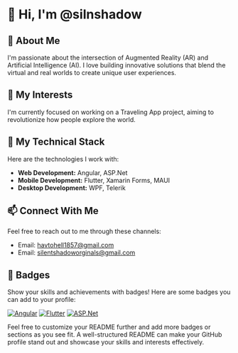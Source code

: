 # 👋 Hi, I'm @silnshadow

## 👀 About Me
I'm passionate about the intersection of Augmented Reality (AR) and Artificial Intelligence (AI). I love building innovative solutions that blend the virtual and real worlds to create unique user experiences.

## 💼 My Interests
I'm currently focused on working on a Traveling App project, aiming to revolutionize how people explore the world.

## 🚀 My Technical Stack
Here are the technologies I work with:

- **Web Development:** Angular, ASP.Net
- **Mobile Development:** Flutter, Xamarin Forms, MAUI
- **Desktop Development:** WPF, Telerik

## 📫 Connect With Me
Feel free to reach out to me through these channels:

- Email: [havtohell1857@gmail.com](mailto:havtohell1857@gmail.com)
- Email: [silentshadoworginals@gmail.com](mailto:silentshadoworginals@gmail.com)

## 🌟 Badges
Show your skills and achievements with badges! Here are some badges you can add to your profile:

[![Angular](https://img.shields.io/badge/Angular-Expert-red)](https://angular.io/)
[![Flutter](https://img.shields.io/badge/Flutter-Enthusiast-blue)](https://flutter.dev/)
[![ASP.Net](https://img.shields.io/badge/ASP.Net-Professional-green)](https://dotnet.microsoft.com/apps/aspnet)

Feel free to customize your README further and add more badges or sections as you see fit. A well-structured README can make your GitHub profile stand out and showcase your skills and interests effectively.
